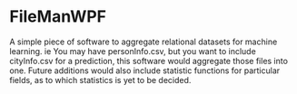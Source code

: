 FileManWPF
==========
A simple piece of software to aggregate relational datasets for machine learning. ie You may have personInfo.csv, but
you want to include cityInfo.csv for a prediction, this software would aggregate those files into one. Future additions would
also include statistic functions for particular fields, as to which statistics is yet to be decided.
